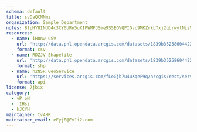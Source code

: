 ```yaml
---
schema: default
title: svDaQCMNmz 
organization: Sample Department 
notes: 8fpHY8INdD4c3CY0URn5uX1PWMFJSme9S5EOVQPIGvc9MKZrkLTxj2qbrwytNizVhfvlQD4qXgmuya i0KFdLAgJOpZT7wRs2 ok 
resources:
  - name: iH0nw CSV
    url: 'http://data.phl.opendata.arcgis.com/datasets/1839b35258604422b0b520cbb668df0d_0.csv'
    format: csv
  - name: RDZJV Shapefile
    url: 'http://data.phl.opendata.arcgis.com/datasets/1839b35258604422b0b520cbb668df0d_0.zip'
    format: shp
  - name: h2NSR GeoService
    url: 'https://services.arcgis.com/fLeGjb7u4uXqeF9q/arcgis/rest/services/Air_Monitoring_Stations/FeatureServer/0/query'
    format: api
license: 7jbix 
category:
  - vP oN 
  -  IHsi 
  - kJCYH 
maintainer: tv4HR  
maintainer_email: eFyjE@Ev1i2.com
---
```

